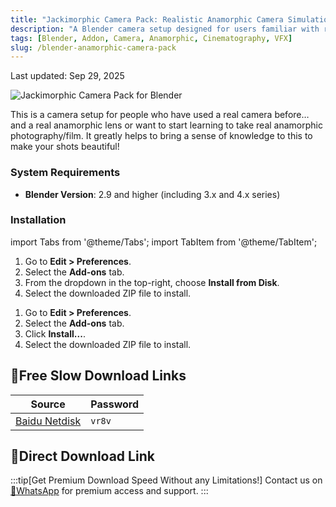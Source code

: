 ```yaml
---
title: "Jackimorphic Camera Pack: Realistic Anamorphic Camera Simulation for Blender"
description: "A Blender camera setup designed for users familiar with real cameras and anamorphic lenses, helping you create beautiful, cinematic shots with authentic lens characteristics."
tags: [Blender, Addon, Camera, Anamorphic, Cinematography, VFX]
slug: /blender-anamorphic-camera-pack
---
```


Last updated: Sep 29, 2025

![Jackimorphic Camera Pack for Blender](https://www.gfxcamp.com/wp-content/uploads/2025/09/Jackimorphic-Camera-Pack.jpg)

This is a camera setup for people who have used a real camera before… and a real anamorphic lens or want to start learning to take real anamorphic photography/film. It greatly helps to bring a sense of knowledge to this to make your shots beautiful!

### System Requirements

- **Blender Version**: 2.9 and higher (including 3.x and 4.x series)

### Installation

import Tabs from '@theme/Tabs';
import TabItem from '@theme/TabItem';

<Tabs>
  <TabItem value="blender4.1" label="Blender 4.1+">
    <ol>
      <li>Go to <strong>Edit > Preferences</strong>.</li>
      <li>Select the <strong>Add-ons</strong> tab.</li>
      <li>From the dropdown in the top-right, choose <strong>Install from Disk</strong>.</li>
      <li>Select the downloaded ZIP file to install.</li>
    </ol>
  </TabItem>
  <TabItem value="blender4.0" label="Blender 4.0 and Older">
    <ol>
      <li>Go to <strong>Edit > Preferences</strong>.</li>
      <li>Select the <strong>Add-ons</strong> tab.</li>
      <li>Click <strong>Install...</strong>.</li>
      <li>Select the downloaded ZIP file to install.</li>
    </ol>
  </TabItem>
</Tabs>

## 🐌Free Slow Download Links

| Source                                                              | Password |
| ------------------------------------------------------------------- | -------- |
| [Baidu Netdisk](https://pan.baidu.com/s/1Fv-9kQ7XjaF9OyHl0J_jEg?pwd=vr8v) | `vr8v`   |

## 🚀Direct Download Link
:::tip[Get Premium Download Speed Without any Limitations!]
Contact us on [💬WhatsApp](https://wa.me/+8613237610083) for premium  access and support.
:::